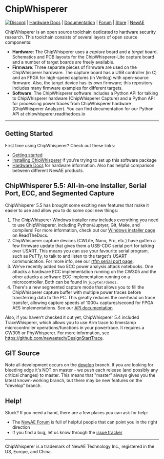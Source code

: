 # ChipWhisperer
[![Discord](https://img.shields.io/discord/747196318044258365?logo=discord)](https://discord.gg/chipwhisperer) | [Hardware Docs](https://rtfm.newae.com) | [Documentation](https://chipwhisperer.readthedocs.io) | [Forum](http://forum.newae.com) | [Store](https://store.newae.com) | [NewAE](http://newae.com)

ChipWhisperer is an open source toolchain dedicated to hardware security research. This toolchain consists of several layers of open source components:
* __Hardware__: The ChipWhisperer uses a _capture_ board and a _target_ board. Schematics and PCB layouts for the ChipWhisperer-Lite capture board and a number of target boards are freely available.
* __Firmware__: Three separate pieces of firmware are used on the ChipWhisperer hardware. The capture board has a USB controller (in C) and an FPGA for high-speed captures (in Verilog) with open-source firmware. Also, the target device has its own firmware; this repository includes many firmware examples for different targets.
* __Software__: The ChipWhisperer software includes a Python API for talking to ChipWhisperer hardware (ChipWhisperer Capture) and a Python API 
for processing power traces from ChipWhisperer hardware (ChipWhisperer Analyzer). You can find documentation for our Python API at
chipwhisperer.readthedocs.io

---

## Getting Started
First time using ChipWhisperer? Check out these links:
* [Getting started](https://chipwhisperer.readthedocs.io/en/latest/getting-started.html)
* [Installing ChipWhisperer](https://chipwhisperer.readthedocs.io/en/latest/installing.html) if you're trying to set up this software package
* [Hardware Docs](https://rtfm.newae.com) for hardware information. Also has helpful comparison between different NewAE products.

## ChipWhisperer 5.5: All-in-one installer, Serial Port, ECC, and Segmented Capture

ChipWhisperer 5.5 has brought some exciting new features that make it easier to use and allow you to do some cool new things:

1. The ChipWhisperer Windows installer now includes everything you need to use ChipWhisperer, including
Python/Juptyer, Git, Make, and compilers! For more information, check out our [Windows installer page](https://chipwhisperer.readthedocs.io/en/latest/installing.html#windows-installer) on ReadTheDocs.
1. ChipWhisperer capture devices (CWLite, Nano, Pro, etc.) have gotten a few firmware update that gives them a
USB-CDC serial port for talking over USART. This means you can use your favourite serial program, such as PuTTy,
to talk to and listen to the target's USART communication. For more info, see our [rtfm serial port page](https://rtfm.newae.com/Serial%20Ports/).
1. We've recently added two ECC power analysis attack notebooks. One attacks a hardware ECC implementation running on the CW305
and the other attacks a software ECC implementation running on a microcontroller. Both can be found in `jupyter/demos`.
1. There's a new segmented capture mode that allows you to fill the ChipWhisperer capture buffer with multiple power traces
before transferring data to the PC. This greatly reduces the overhead on trace transfer, allowing capture speeds
of 1000+ captures/second for FPGA AES implementations. See our [API documentation](https://chipwhisperer.readthedocs.io/en/latest/api.html#chipwhisperer.capture.scopes._OpenADCInterface.OpenADC.TriggerSettings.fifo_fill_mode)

Also, if you haven't checked it out yet, ChipWhisperer 5.4 included TraceWhisperer, which allows you to use Arm trace to
timestamp microcontroller operations/functions in your powertrace. It requires a CW305 or PhyWhisperer. For more information, see
https://github.com/newaetech/DesignStartTrace.

## GIT Source
Note all development occurs on the [develop](https://github.com/newaetech/chipwhisperer/tree/develop) branch. If you are looking for bleeding edge it's NOT on master - we push each release (and possibly any critical changes) to master. This means that "master" always gives you the latest known-working branch, but there may be new features on the "develop" branch.

## Help!
Stuck? If you need a hand, there are a few places you can ask for help:
* The [NewAE Forum](https://forum.newae.com/) is full of helpful people that can point you in the right direction
* If you find a bug, let us know through the [issue tracker](https://github.com/newaetech/chipwhisperer/issues)

---

ChipWhisperer is a trademark of NewAE Technology Inc., registered in the US, Europe, and China.

